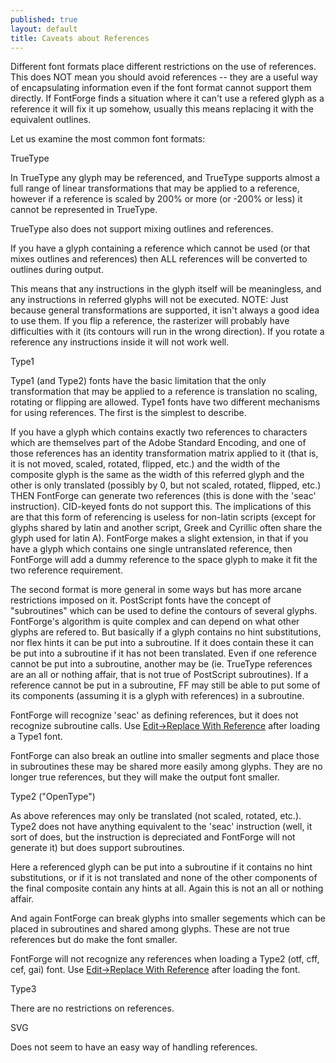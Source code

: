 ```yaml
---
published: true
layout: default
title: Caveats about References
---
```



Different font formats place different restrictions on the use of
references. This does NOT mean you should avoid references -- they are a
useful way of encapsulating information even if the font format cannot
support them directly. If FontForge finds a situation where it can't use
a refered glyph as a reference it will fix it up somehow, usually this
means replacing it with the equivalent outlines.

Let us examine the most common font formats:

TrueType

In TrueType any glyph may be referenced, and TrueType supports almost a
full range of linear transformations that may be applied to a reference,
however if a reference is scaled by 200% or more (or -200% or less) it
cannot be represented in TrueType.

TrueType also does not support mixing outlines and references.

If you have a glyph containing a reference which cannot be used (or that
mixes outlines and references) then ALL references will be converted to
outlines during output.

This means that any instructions in the glyph itself will be
meaningless, and any instructions in referred glyphs will not be
executed.
 NOTE: Just because general transformations are supported, it isn't
always a good idea to use them. If you flip a reference, the rasterizer
will probably have difficulties with it (its contours will run in the
wrong direction). If you rotate a reference any instructions inside it
will not work well.

Type1

Type1 (and Type2) fonts have the basic limitation that the only
transformation that may be applied to a reference is translation no
scaling, rotating or flipping are allowed. Type1 fonts have two
different mechanisms for using references. The first is the simplest to
describe.

If you have a glyph which contains exactly two references to characters
which are themselves part of the Adobe Standard Encoding, and one of
those references has an identity transformation matrix applied to it
(that is, it is not moved, scaled, rotated, flipped, etc.) and the width
of the composite glyph is the same as the width of this referred glyph
and the other is only translated (possibly by 0, but not scaled,
rotated, flipped, etc.) THEN FontForge can generate two references (this
is done with the 'seac' instruction). CID-keyed fonts do not support
this.
 The implications of this are that this form of referencing is useless
for non-latin scripts (except for glyphs shared by latin and another
script, Greek and Cyrillic often share the glyph used for latin A).
 FontForge makes a slight extension, in that if you have a glyph which
contains one single untranslated reference, then FontForge will add a
dummy reference to the space glyph to make it fit the two reference
requirement.

The second format is more general in some ways but has more arcane
restrictions imposed on it. PostScript fonts have the concept of
"subroutines" which can be used to define the contours of several
glyphs. FontForge's algorithm is quite complex and can depend on what
other glyphs are refered to. But basically if a glyph contains no hint
substitutions, nor flex hints it can be put into a subroutine. If it
does contain these it can be put into a subroutine if it has not been
translated. Even if one reference cannot be put into a subroutine,
another may be (ie. TrueType references are an all or nothing affair,
that is not true of PostScript subroutines). If a reference cannot be
put in a subroutine, FF may still be able to put some of its components
(assuming it is a glyph with references) in a subroutine.

FontForge will recognize 'seac' as defining references, but it does not
recognize subroutine calls. Use [Edit-\>Replace With
Reference](editmenu.html#ReplaceRef) after loading a Type1 font.

FontForge can also break an outline into smaller segments and place
those in subroutines these may be shared more easily among glyphs. They
are no longer true references, but they will make the output font
smaller.

Type2 ("OpenType")

As above references may only be translated (not scaled, rotated, etc.).
Type2 does not have anything equivalent to the 'seac' instruction (well,
it sort of does, but the instruction is depreciated and FontForge will
not generate it) but does support subroutines.

Here a referenced glyph can be put into a subroutine if it contains no
hint substitutions, or if it is not translated and none of the other
components of the final composite contain any hints at all. Again this
is not an all or nothing affair.

And again FontForge can break glyphs into smaller segements which can be
placed in subroutines and shared among glyphs. These are not true
references but do make the font smaller.

FontForge will not recognize any references when loading a Type2 (otf,
cff, cef, gai) font. Use [Edit-\>Replace With
Reference](editmenu.html#ReplaceRef) after loading the font.

Type3

There are no restrictions on references.

SVG

Does not seem to have an easy way of handling references.
